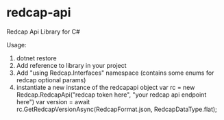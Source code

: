 # redcap-api
Redcap Api Library for C#

Usage:

1. dotnet restore
2. Add reference to library in your project
3. Add "using Redcap.Interfaces" namespace (contains some enums for redcap optional params)
4. instantiate a new instance of the redcapapi object
var rc = new Redcap.RedcapApi("redcap token here", "your redcap api endpoint here")
var version = await rc.GetRedcapVersionAsync(RedcapFormat.json, RedcapDataType.flat);